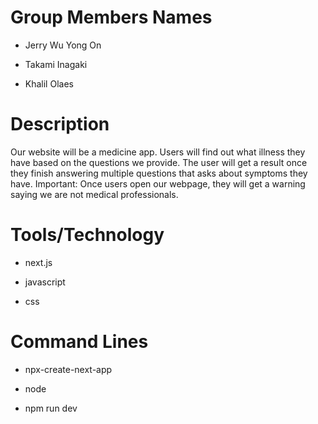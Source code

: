 # Group Members Names
- Jerry Wu Yong On
* Takami Inagaki
+ Khalil Olaes 


# Description
 Our website will be a medicine app. Users will find out what illness they have based on the questions we provide.
 The user will get a result once they finish answering multiple questions that asks about symptoms they have. 
 Important: Once users open our webpage, they will get a warning saying we are not medical professionals.


# Tools/Technology
- next.js
* javascript
+ css

# Command Lines
- npx-create-next-app
* node
+ npm run dev
